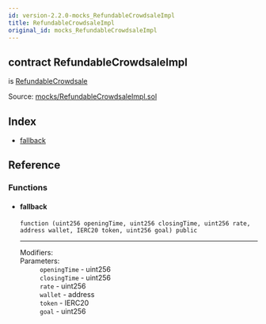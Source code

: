 ```yaml
---
id: version-2.2.0-mocks_RefundableCrowdsaleImpl
title: RefundableCrowdsaleImpl
original_id: mocks_RefundableCrowdsaleImpl
---
```


<div class="contract-doc"><div class="contract"><h2 class="contract-header"><span class="contract-kind">contract</span> RefundableCrowdsaleImpl</h2><p class="base-contracts"><span>is</span> <a href="crowdsale_distribution_RefundableCrowdsale.html">RefundableCrowdsale</a></p><div class="source">Source: <a href="https://github.com/OpenZeppelin/zeppelin-solidity/blob/v2.2.0/contracts/mocks/RefundableCrowdsaleImpl.sol" target="_blank">mocks/RefundableCrowdsaleImpl.sol</a></div></div><div class="index"><h2>Index</h2><ul><li><a href="mocks_RefundableCrowdsaleImpl.html#">fallback</a></li></ul></div><div class="reference"><h2>Reference</h2><div class="functions"><h3>Functions</h3><ul><li><div class="item function"><span id="fallback" class="anchor-marker"></span><h4 class="name">fallback</h4><div class="body"><code class="signature">function <strong></strong><span>(uint256 openingTime, uint256 closingTime, uint256 rate, address wallet, IERC20 token, uint256 goal) </span><span>public </span></code><hr/><dl><dt><span class="label-modifiers">Modifiers:</span></dt><dd></dd><dt><span class="label-parameters">Parameters:</span></dt><dd><div><code>openingTime</code> - uint256</div><div><code>closingTime</code> - uint256</div><div><code>rate</code> - uint256</div><div><code>wallet</code> - address</div><div><code>token</code> - IERC20</div><div><code>goal</code> - uint256</div></dd></dl></div></div></li></ul></div></div></div>
